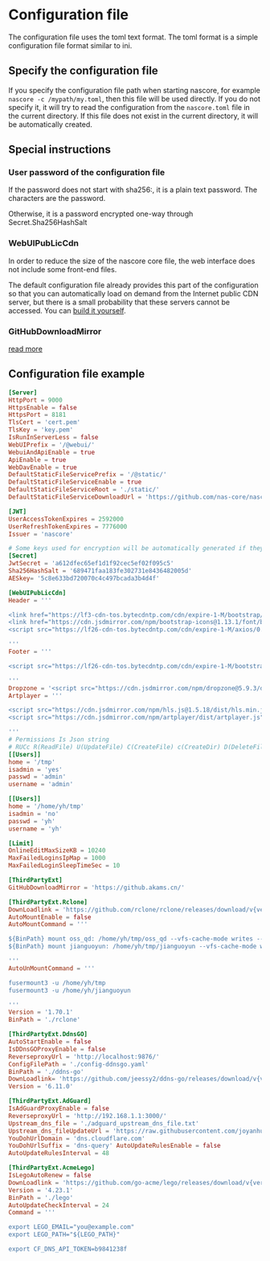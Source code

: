 # Configuration file

The configuration file uses the toml text format. The toml format is a simple configuration file format similar to ini.

## Specify the configuration file

If you specify the configuration file path when starting nascore, for example `nascore -c /mypath/my.toml`, then this file will be used directly. If you do not specify it, it will try to read the configuration from the `nascore.toml` file in the current directory. If this file does not exist in the current directory, it will be automatically created.

## Special instructions

### User password of the configuration file

If the password does not start with sha256:, it is a plain text password. The characters are the password.

Otherwise, it is a password encrypted one-way through Secret.Sha256HashSalt

### WebUIPubLicCdn

In order to reduce the size of the nascore core file, the web interface does not include some front-end files.

The default configuration file already provides this part of the configuration so that you can automatically load on demand from the Internet public CDN server, but there is a small probability that these servers cannot be accessed. You can [build it yourself](cdn_and_static).

### GitHubDownloadMirror

[read more](githubproxy)

## Configuration file example

```toml
[Server]
HttpPort = 9000
HttpsEnable = false
HttpsPort = 8181
TlsCert = 'cert.pem'
TlsKey = 'key.pem'
IsRunInServerLess = false
WebUIPrefix = '/@webui/'
WebuiAndApiEnable = true
ApiEnable = true
WebDavEnable = true
DefaultStaticFileServicePrefix = '/@static/'
DefaultStaticFileServiceEnable = true
DefaultStaticFileServiceRoot = './static/'
DefaultStaticFileServiceDownloadUrl = 'https://github.com/nas-core/nascore_static/archive/refs/heads/main.zip'

[JWT]
UserAccessTokenExpires = 2592000
UserRefreshTokenExpires = 7776000
Issuer = 'nascore'

# Some keys used for encryption will be automatically generated if they are empty, but this may cause the login status or password to become invalid after a restart
[Secret]
JwtSecret = 'a612dfec65ef1d1f92cec5ef02f095c5'
Sha256HashSalt = '689471faa183fe302731e8436482005d'
AESkey= '5c8e633bd720070c4c497bcada3b4d4f'

[WebUIPubLicCdn]
Header = '''

<link href="https://lf3-cdn-tos.bytecdntp.com/cdn/expire-1-M/bootstrap/5.1.2/css/bootstrap.min.css" type="text/css" rel="stylesheet" />
<link href="https://cdn.jsdmirror.com/npm/bootstrap-icons@1.13.1/font/bootstrap-icons.css" type="text/css" rel="stylesheet" />
<script src="https://lf26-cdn-tos.bytecdntp.com/cdn/expire-1-M/axios/0.26.0/axios.min.js" type="application/javascript"></script>

'''
Footer = '''

<script src="https://lf26-cdn-tos.bytecdntp.com/cdn/expire-1-M/bootstrap/5.1.2/js/bootstrap.bundle.min.js" type="application/javascript"></script>

'''
Dropzone = '<script src="https://cdn.jsdmirror.com/npm/dropzone@5.9.3/dist/min/dropzone.min.js"></script><!--cdn.jsdelivr.net-->'
Artplayer = '''

<script src="https://cdn.jsdmirror.com/npm/hls.js@1.5.18/dist/hls.min.js"></script>
<script src="https://cdn.jsdmirror.com/npm/artplayer/dist/artplayer.js"></script><!--cdn.jsdelivr.net-->

'''
# Permissions Is Json string
# RUCc R(ReadFile) U(UpdateFile) C(CreateFile) c(CreateDir) D(DeleteFile)
[[Users]]
home = '/tmp'
isadmin = 'yes'
passwd = 'admin'
username = 'admin'

[[Users]]
home = '/home/yh/tmp'
isadmin = 'no'
passwd = 'yh'
username = 'yh'

[Limit]
OnlineEditMaxSizeKB = 10240
MaxFailedLoginsIpMap = 1000
MaxFailedLoginSleepTimeSec = 10

[ThirdPartyExt]
GitHubDownloadMirror = 'https://github.akams.cn/'

[ThirdPartyExt.Rclone]
DownLoadlink = 'https://github.com/rclone/rclone/releases/download/v{ver}/rclone-v{ver}-{os}-{arch}.zip'
AutoMountEnable = false
AutoMountCommand = '''

${BinPath} mount oss_qd: /home/yh/tmp/oss_qd --vfs-cache-mode writes --allow-non-empty --config=/home/yh/.config/rclone/rclone.conf
${BinPath} mount jianguoyun: /home/yh/tmp/jianguoyun --vfs-cache-mode writes --allow-non-empty --config=/home/yh/.config/rclone/rclone.conf

'''
AutoUnMountCommand = '''

fusermount3 -u /home/yh/tmp
fusermount3 -u /home/yh/jianguoyun

'''
Version = '1.70.1'
BinPath = './rclone'

[ThirdPartyExt.DdnsGO]
AutoStartEnable = false
IsDDnsGOProxyEnable = false
ReverseproxyUrl = 'http://localhost:9876/'
ConfigFilePath = './config-ddnsgo.yaml'
BinPath = './ddns-go'
DownLoadlink= 'https://github.com/jeessy2/ddns-go/releases/download/v{ver}/ddns-go_{ver}_{os}_{arch}.tar.gz'
Version = '6.11.0'

[ThirdPartyExt.AdGuard]
IsAdGuardProxyEnable = false
ReverseproxyUrl = 'http://192.168.1.1:3000/'
Upstream_dns_file = './adguard_upstream_dns_file.txt'
Upstream_dns_fileUpdateUrl = 'https://raw.githubusercontent.com/joyanhui/adguardhome-rules/refs/heads/release_file/ADG_chinaDirect_WinUpdate_Gfw.txt'
YouDohUrlDomain = 'dns.cloudflare.com'
YouDohUrlSuffix = 'dns-query' AutoUpdateRulesEnable = false
AutoUpdateRulesInterval = 48

[ThirdPartyExt.AcmeLego]
IsLegoAutoRenew = false
DownLoadlink = 'https://github.com/go-acme/lego/releases/download/v{ver}/lego_v{ver}_{os}_{arch}.tar.gz'
Version = '4.23.1'
BinPath = './lego'
AutoUpdateCheckInterval = 24
Command = '''

export LEGO_EMAIL="you@example.com"
export LEGO_PATH="${LEGO_PATH}"

export CF_DNS_API_TOKEN=b9841238f
```
